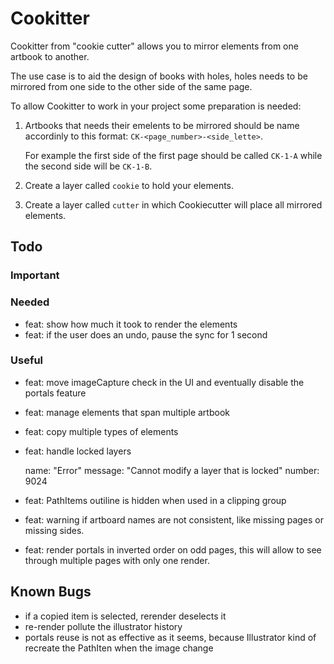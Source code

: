 # Cookitter

Cookitter from "cookie cutter" allows you to mirror elements from one artbook to another.

The use case is to aid the design of books with holes, holes needs to be mirrored from one side to the other side of the same page.

To allow Cookitter to work in your project some preparation is needed:

1. Artbooks that needs their emelents to be mirrored should be name accordinly to this format: `CK-<page_number>-<side_lette>`.

   For example the first side of the first page should be called `CK-1-A` while the second side will be `CK-1-B`.

2. Create a layer called `cookie` to hold your elements.

3. Create a layer called `cutter` in which Cookiecutter will place all mirrored elements.

## Todo

### Important

### Needed

- feat: show how much it took to render the elements
- feat: if the user does an undo, pause the sync for 1 second

### Useful

- feat: move imageCapture check in the UI and eventually disable the portals feature
- feat: manage elements that span multiple artbook
- feat: copy multiple types of elements
- feat: handle locked layers

  name: "Error"
  message: "Cannot modify a layer that is locked"
  number: 9024

- feat: PathItems outiline is hidden when used in a clipping group
- feat: warning if artboard names are not consistent, like missing pages or missing sides.
- feat: render portals in inverted order on odd pages, this will allow to see through multiple pages with only one render.

## Known Bugs

- if a copied item is selected, rerender deselects it
- re-render pollute the illustrator history
- portals reuse is not as effective as it seems, because Illustrator kind of recreate the PathIten when the image change
